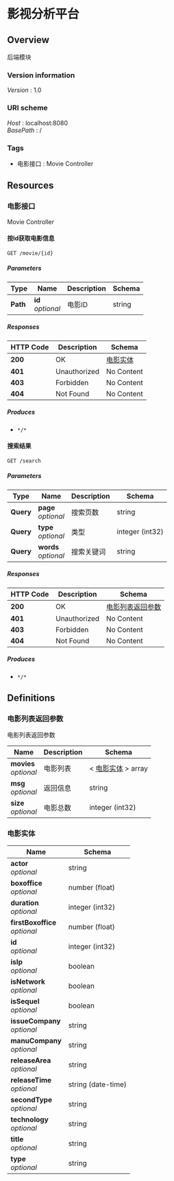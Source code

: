 # 影视分析平台


<a name="overview"></a>
## Overview
后端模块


### Version information
*Version* : 1.0


### URI scheme
*Host* : localhost:8080  
*BasePath* : /


### Tags

* 电影接口 : Movie Controller




<a name="paths"></a>
## Resources

<a name="f1c2d4f95697034a58357385c9341f70"></a>
### 电影接口
Movie Controller


<a name="getmovieusingget"></a>
#### 按id获取电影信息
```
GET /movie/{id}
```


##### Parameters

|Type|Name|Description|Schema|
|---|---|---|---|
|**Path**|**id**  <br>*optional*|电影ID|string|


##### Responses

|HTTP Code|Description|Schema|
|---|---|---|
|**200**|OK|[电影实体](#b22074a99a461072432c9de30dd80bf5)|
|**401**|Unauthorized|No Content|
|**403**|Forbidden|No Content|
|**404**|Not Found|No Content|


##### Produces

* `*/*`


<a name="getmoviesusingget"></a>
#### 搜索结果
```
GET /search
```


##### Parameters

|Type|Name|Description|Schema|
|---|---|---|---|
|**Query**|**page**  <br>*optional*|搜索页数|string|
|**Query**|**type**  <br>*optional*|类型|integer (int32)|
|**Query**|**words**  <br>*optional*|搜索关键词|string|


##### Responses

|HTTP Code|Description|Schema|
|---|---|---|
|**200**|OK|[电影列表返回参数](#ccdecb5611a33f764e60c47a73067d02)|
|**401**|Unauthorized|No Content|
|**403**|Forbidden|No Content|
|**404**|Not Found|No Content|


##### Produces

* `*/*`




<a name="definitions"></a>
## Definitions

<a name="ccdecb5611a33f764e60c47a73067d02"></a>
### 电影列表返回参数
电影列表返回参数


|Name|Description|Schema|
|---|---|---|
|**movies**  <br>*optional*|电影列表|< [电影实体](#b22074a99a461072432c9de30dd80bf5) > array|
|**msg**  <br>*optional*|返回信息|string|
|**size**  <br>*optional*|电影总数|integer (int32)|


<a name="b22074a99a461072432c9de30dd80bf5"></a>
### 电影实体

|Name|Schema|
|---|---|
|**actor**  <br>*optional*|string|
|**boxoffice**  <br>*optional*|number (float)|
|**duration**  <br>*optional*|integer (int32)|
|**firstBoxoffice**  <br>*optional*|number (float)|
|**id**  <br>*optional*|integer (int32)|
|**isIp**  <br>*optional*|boolean|
|**isNetwork**  <br>*optional*|boolean|
|**isSequel**  <br>*optional*|boolean|
|**issueCompany**  <br>*optional*|string|
|**manuCompany**  <br>*optional*|string|
|**releaseArea**  <br>*optional*|string|
|**releaseTime**  <br>*optional*|string (date-time)|
|**secondType**  <br>*optional*|string|
|**technology**  <br>*optional*|string|
|**title**  <br>*optional*|string|
|**type**  <br>*optional*|string|





